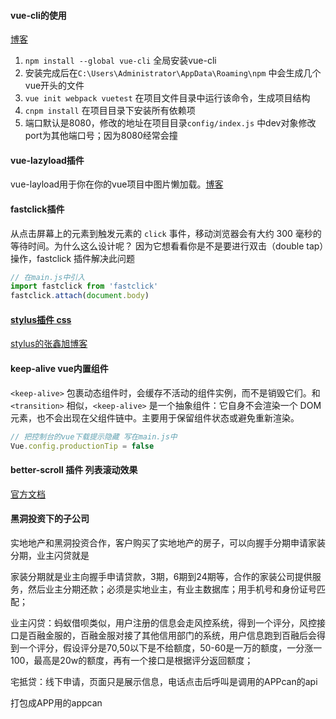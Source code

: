 

#### vue-cli的使用

[博客](http://www.jianshu.com/p/2769efeaa10a) 	

1. `npm install --global vue-cli` 全局安装vue-cli
2. 安装完成后在`C:\Users\Administrator\AppData\Roaming\npm` 中会生成几个vue开头的文件
3. `vue init webpack vuetest` 在项目文件目录中运行该命令，生成项目结构
4. `cnpm install` 在项目目录下安装所有依赖项
5. 端口默认是8080，修改的地址在项目目录`config/index.js` 中dev对象修改port为其他端口号；因为8080经常会撞

#### vue-lazyload插件

vue-layload用于你在你的vue项目中图片懒加载。[博客](http://www.8dou5che.com/2017/05/11/vue-lazyload/) 

#### fastclick插件

从点击屏幕上的元素到触发元素的 `click` 事件，移动浏览器会有大约 300 毫秒的等待时间。为什么这么设计呢？ 因为它想看看你是不是要进行双击（double tap）操作，fastclick 插件解决此问题

```js
// 在main.js中引入
import fastclick from 'fastclick'
fastclick.attach(document.body)
```

#### [stylus插件 css](http://www.zhangxinxu.com/jq/stylus/)

[stylus的张鑫旭博客](http://www.zhangxinxu.com/wordpress/2012/06/stylus-nodejs-expressive-dynamic-robust-css/)  

#### keep-alive   vue内置组件

`<keep-alive>` 包裹动态组件时，会缓存不活动的组件实例，而不是销毁它们。和 `<transition>` 相似，`<keep-alive>` 是一个抽象组件：它自身不会渲染一个 DOM 元素，也不会出现在父组件链中。主要用于保留组件状态或避免重新渲染。





```js
// 把控制台的vue下载提示隐藏 写在main.js中
Vue.config.productionTip = false
```

#### better-scroll 插件 列表滚动效果

[官方文档](https://ustbhuangyi.github.io/better-scroll/doc/zh-hans/#起步) 

#### 黑洞投资下的子公司

实地地产和黑洞投资合作，客户购买了实地地产的房子，可以向握手分期申请家装分期，业主闪贷就是

家装分期就是业主向握手申请贷款，3期，6期到24期等，合作的家装公司提供服务，然后业主分期还款；必须是实地业主，有业主数据库；用手机号和身份证号匹配；

业主闪贷：蚂蚁借呗类似，用户注册的信息会走风控系统，得到一个评分，风控接口是百融金服的，百融金服对接了其他信用部门的系统，用户信息跑到百融后会得到一个评分，假设评分是70,50以下是不给额度，50-60是一万的额度，一分涨一100，最高是20w的额度，再有一个接口是根据评分返回额度；

宅抵贷：线下申请，页面只是展示信息，电话点击后呼叫是调用的APPcan的api

打包成APP用的appcan

